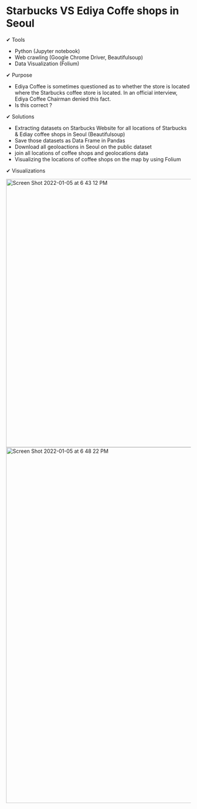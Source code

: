 # Starbucks VS Ediya Coffe shops in Seoul

✔ Tools
- Python (Jupyter notebook)
- Web crawling (Google Chrome Driver, Beautifulsoup)
- Data Visualization (Folium)

✔ Purpose
- Ediya Coffee is sometimes questioned as to whether the store is located where the Starbucks coffee store is located. 
  In an official interview, Ediya Coffee Chairman denied this fact.
- Is this correct ?

✔ Solutions
- Extracting datasets on Starbucks Website for all locations of Starbucks & Ediay coffee shops in Seoul (Beautifulsoup)
- Save those datasets as Data Frame in Pandas
- Download all geoloactions in Seoul on the public dataset 
- join all locations of coffee shops and geolocations data
- Visualizing the locations of coffee shops on the map by using Folium

✔ Visualizations

<img width="729" alt="Screen Shot 2022-01-05 at 6 43 12 PM" src="https://user-images.githubusercontent.com/39496126/148212604-82ac7d1f-8f71-4355-95d8-535e5e8279a4.png">

<img width="967" alt="Screen Shot 2022-01-05 at 6 48 22 PM" src="https://user-images.githubusercontent.com/39496126/148213003-8f6afeb2-c667-45d6-af8f-f9c914cdb57f.png">
